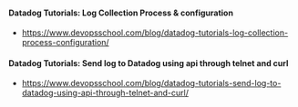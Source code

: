 #### Datadog Tutorials: Log Collection Process & configuration
- https://www.devopsschool.com/blog/datadog-tutorials-log-collection-process-configuration/

#### Datadog Tutorials: Send log to Datadog using api through telnet and curl
- https://www.devopsschool.com/blog/datadog-tutorials-send-log-to-datadog-using-api-through-telnet-and-curl/
